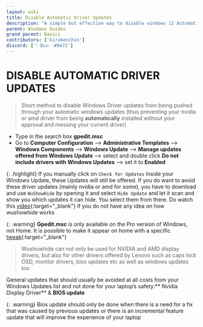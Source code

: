 ```yaml
---
layout: wiki
title: Disable Automatic Driver Updates
description: "A simple but effective way to disable windows 11 Automatic Windows Driver Updates"
parent: Windows Guides
grand parent: Basics
contributors: ['kirakenchin']
discord: ['⫶ ℜ𝔲𝔦𝔫 ♡#9472']
---
```


# DISABLE AUTOMATIC DRIVER UPDATES

>Short method to disable Windows Driver updates from being pushed through your automatic windows updates (thus preventing your nvidia or amd driver from being **automatically** installed without your approval and messing your current driver)

- Type in the search box **gpedit.msc**
- Go to **Computer Configuration** –> **Administrative Templates** –> **Windows Components** –> **Windows Update** –> **Manage updates offered from Windows Update** –> select and double click **Do not include drivers with Windows Updates** –> set it to **Enabled**

{: .highlight}
If you manually click on ``Check for Updates`` Inside your Windows Update, these Updates will still be offered. If you do want to avoid these driver updates (mainly nvidia or amd for some), you have to download and use ``WuShowHide`` by opening it and select ``Hide Update`` and let it scan and show you which updates it can hide. You select them from there. Do watch this [video](https://youtu.be/dJrGeBeruxM){:target="_blank"} if you do not have any idea on how wushowhide works

{: .warning}
**Gpedit.msc** is only available on the Pro version of Windows, not Home. It is possible to make it appear on home with a specific [tweak](https://www.itechtics.com/enable-gpedit-windows-10-home/){:target="_blank"}

>Wushowhide can not only be used for NVIDIA and AMD display drivers, but also for other drivers offered by Lenovo such as caps lock OSD, monitor drivers, bios updates etc as well as windows updates too

General updates that should usually be avoided at all costs from your Windows Updates list and not done for your laptop’s safety:** Nvidia Display Driver** & **BIOS update**

{: .warning}
Bios update should only be done when there is a need for a fix that was caused by previous updates or there is an incremental feature update that will improve the experience of your laptop
